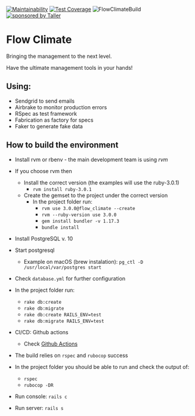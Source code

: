 [![Maintainability](https://api.codeclimate.com/v1/badges/bd4ed58b6b08523b837a/maintainability)](https://codeclimate.com/github/TallerWebSolutions/flow_climate/maintainability)
[![Test Coverage](https://api.codeclimate.com/v1/badges/bd4ed58b6b08523b837a/test_coverage)](https://codeclimate.com/github/TallerWebSolutions/flow_climate/test_coverage)
![FlowClimateBuild](https://github.com/TallerWebSolutions/flow_climate/workflows/FlowClimateBuild/badge.svg)
[![sponsored by Taller](https://raw.githubusercontent.com/TallerWebSolutions/tallerwebsolutions.github.io/master/sponsored-by-taller.png)](https://taller.net.br/en/)


# Flow Climate
Bringing the management to the next level.

Have the ultimate management tools in your hands!

## Using:
- Sendgrid to send emails
- Airbrake to monitor production errors
- RSpec as test framework
- Fabrication as factory for specs
- Faker to generate fake data

## How to build the environment

- Install rvm or rbenv - the main development team is using *rvm*
- If you choose rvm then 
    - Install the correct version (the examples will use the ruby-3.0.1)
        - `rvm install ruby-3.0.1` 
    - Create the gemset to the project under the correct version
        - In the project folder run: 
            - `rvm use 3.0.0@flow_climate --create`
            - `rvm --ruby-version use 3.0.0`
            - `gem install bundler -v 1.17.3`
            - `bundle install`
- Install PostgreSQL v. 10
- Start postgresql
    - Example on macOS (brew instalation): `pg_ctl -D /usr/local/var/postgres start`
- Check `database.yml` for further configuration
- In the project folder run:
    - `rake db:create`
    - `rake db:migrate`
    - `rake db:create RAILS_ENV=test`
    - `rake db:migrate RAILS_ENV=test`

- CI/CD: Github actions
    - Check [Github Actions](https://github.com/TallerWebSolutions/flow_climate/tree/develop/.github/workflows)     
    
- The build relies on `rspec` and `rubocop` success
- In the project folder you should be able to run and check the output of:
    - `rspec`
    - `rubocop -DR`

- Run console: `rails c`
- Run server: `rails s`
